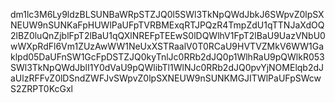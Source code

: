 dm1lc3M6Ly9ldzBLSUNBaWRpSTZJQ0l5SWl3TkNpQWdJbkJ6SWpvZ0lpSXNEUW9nSUNKaFpHUWlPaUFpTVRBMExqRTJPQzR4TmpZdU1qTTNJaXdOQ2lBZ0luQnZjblFpT2lBaU1qQXlNREFpTEEwS0lDQWlhV1FpT2lBaU9UazVNbU0wWXpRdFl6Vm1ZUzAwWW1NeUxXSTRaalV0T0RCaU9HVTVZMkV6WW1Gaklpd05DaUFnSW1GcFpDSTZJQ0kyTnlJc0RRb2dJQ0p1WlhRaU9pQWlkR053SWl3TkNpQWdJblI1Y0dVaU9pQWlibTl1WlNJc0RRb2dJQ0pvYjNOMElqb2dJaUlzRFFvZ0lDSndZWFJvSWpvZ0lpSXNEUW9nSUNKMGJITWlPaUFpSWcwS2ZRPT0KcGxl
